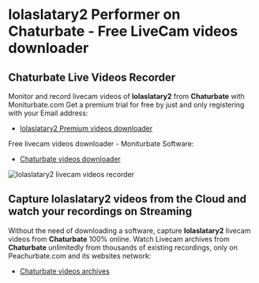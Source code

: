 # lolaslatary2 Performer on Chaturbate - Free LiveCam videos downloader

## Chaturbate Live Videos Recorder

Monitor and record livecam videos of **lolaslatary2** from **Chaturbate** with Moniturbate.com
Get a premium trial for free by just and only registering with your Email address:
* [lolaslatary2 Premium videos downloader](https://moniturbate.com/request-demo-licence-key.html)

Free livecam videos downloader - Moniturbate Software:
* [Chaturbate videos downloader](https://moniturbate.com/moniturbate-download-software.html)

![lolaslatary2 livecam videos recorder](https://peachurnet.com/templates/moniturbate-software.png)


## Capture lolaslatary2 videos from the Cloud and watch your recordings on Streaming

Without the need of downloading a software, capture **lolaslatary2** livecam videos from **Chaturbate** 100% online.
Watch Livecam archives from **Chaturbate** unlimitedly from thousands of existing recordings, only on Peachurbate.com and its websites network:
* [Chaturbate videos archives](https://peachurnet.com/)